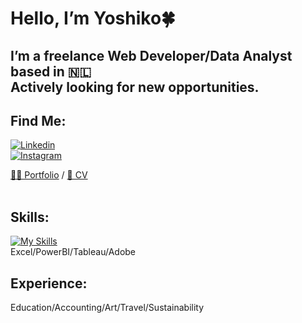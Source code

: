 <h1>Hello, I’m Yoshiko🍀</h1>

<h2>I’m a freelance Web Developer/Data Analyst based in 🇳🇱<br>
Actively looking for new opportunities.</h2>

<h2>Find Me:</h2>
<p align="left">
<a href="https://www.linkedin.com/in/yoshiko-kikawa/?locale=en_US">
<img alt="Linkedin" src="https://camo.githubusercontent.com/22e01aa0ce4d20aeb6257aa12279b5328644d5ef8dfe4e17b90b219681eb267e/68747470733a2f2f696d672e736869656c64732e696f2f62616467652f2d4c696e6b6564696e2d3041363643323f7374796c653d666c61742d737175617265266c6f676f3d4c696e6b6564696e266c6f676f436f6c6f723d7768697465" data-canonical-src="https://img.shields.io/badge/-Linkedin-0A66C2?style=flat-square&amp;logo=Linkedin&amp;logoColor=white" style="max-width: 100%;"></a><br />
<a href="https://instagram.com/yoshikonome/" rel="nofollow"><img alt="Instagram" src="https://camo.githubusercontent.com/b6eb95fd090e0cd8288a13c511a0e6d724f320d2d00bb76a167b6136fecb64a1/68747470733a2f2f696d672e736869656c64732e696f2f62616467652f2d496e7374616772616d2d4534343035463f7374796c653d666c61742d737175617265266c6f676f3d496e7374616772616d266c6f676f436f6c6f723d7768697465" data-canonical-src="https://img.shields.io/badge/-Instagram-E4405F?style=flat-square&amp;logo=Instagram&amp;logoColor=white" style="max-width: 100%;"></a>
 </p>     
<a href="https://www.yoshikok.org/">🙎‍♀️ Portfolio</a> / <a href="https://www.yoshikok.org/_files/ugd/bd8bbb_2324b79f1b2b44d0ba934ec26646e36d.pdf">📄 CV</a><br />
<br />


<h2>Skills:</h2>

[![My Skills](https://skills.thijs.gg/icons?i=js,react,html,css,py,flask,git,mysql)](https://skills.thijs.gg)
<br>
 Excel/PowerBI/Tableau/Adobe

<h2>Experience:</h2>
Education/Accounting/Art/Travel/Sustainability<br />


<!--
**songlinesGOGO/songlinesGOGO** is a ✨ _special_ ✨ repository because its `README.md` (this file) appears on your GitHub profile.

Here are some ideas to get you started:

- 🔭 I’m currently working on ...
- 🌱 I’m currently learning ...
- 👯 I’m looking to collaborate on ...
- 🤔 I’m looking for help with ...
- 💬 Ask me about ...
- 📫 How to reach me: ...
- 😄 Pronouns: ...
- ⚡ Fun fact: ...
-->
